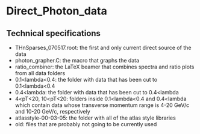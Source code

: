 # Direct_Photon_data
## Technical specifications
- THnSparses_070517.root: the first and only current direct source of the data
- photon_grapher.C: the macro that graphs the data
- ratio_combiner: the LaTeX beamer that combines spectra and ratio plots from all data folders
- 0.1<lambda<0.4: the folder with data that has been cut to 0.1<lambda<0.4
- 0.4<lambda: the folder with data that has been cut to 0.4<lambda
- 4<pT<20, 10<pT<20: folders inside 0.1<lambda<0.4 and 0.4<lambda which contain data whose transverse momentum range is 4-20 GeV/c and 10-20 GeV/c, respectively
- atlasstyle-00-03-05: the folder with all of the atlas style libraries
- old: files that are probably not going to be currently used
